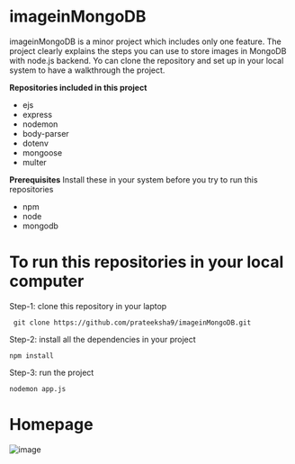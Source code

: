 # imageinMongoDB

imageinMongoDB is a minor project which includes only one feature. The project clearly explains the steps you can use to store images in MongoDB with node.js backend. Yo can clone the repository and set up in your local system to have a walkthrough the project.


**Repositories included in this project**
* ejs
* express
* nodemon
* body-parser
* dotenv
* mongoose
* multer

**Prerequisites**
Install these in your system before you try to run this repositories

* npm
* node 
* mongodb

# To run this repositories in your local computer

Step-1: clone this repository in your laptop

``` git clone https://github.com/prateeksha9/imageinMongoDB.git```

Step-2: install all the dependencies in your project

``` npm install ```

Step-3: run the project

``` nodemon app.js ```

# Homepage

![image](https://user-images.githubusercontent.com/66215313/167355160-d9544928-2c65-4012-897a-fdf9fd23b24a.png)

